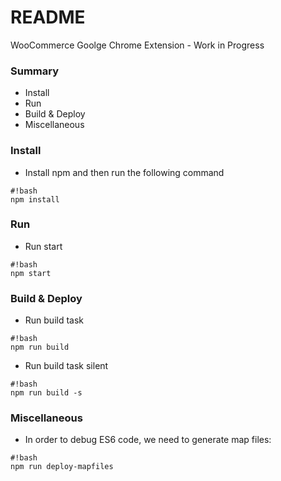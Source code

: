 # README #

WooCommerce Goolge Chrome Extension - Work in Progress


### Summary ###

* Install
* Run
* Build & Deploy
* Miscellaneous

### Install ###
* Install npm and then run the following command
```
#!bash
npm install
```

### Run ###
* Run start
```
#!bash
npm start
```

### Build & Deploy ###
* Run build task
```
#!bash
npm run build
```
* Run build task silent
```
#!bash
npm run build -s
```

### Miscellaneous ###
* In order to debug ES6 code, we need to generate map files: 
```
#!bash
npm run deploy-mapfiles
```